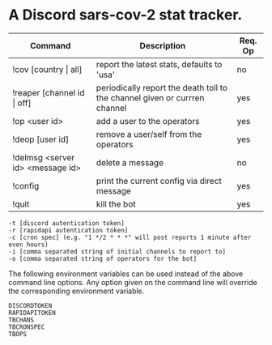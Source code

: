 # A Discord sars-cov-2 stat tracker.



| Command  | Description  | Req. Op  |
|---|---|---|
| !cov [country \| all]  | report the latest stats, defaults to 'usa'  | no  |
| !reaper [channel id \| off] | periodically report the death toll to the channel given or currren channel  | yes  |
| !op \<user id\> | add a user to the operators  | yes  |
| !deop [user id] | remove a user/self from the operators  | yes  |
| !delmsg \<server id\> \<message id\> | delete a message  | no  |
| !config | print the current config via direct message | yes  |
| !quit  | kill the bot  | yes  |

    -t [discord autentication token]
    -r [rapidapi autentication token]
    -c [cron spec] (e.g. "1 */2 * * *" will post reports 1 minute after even hours)
    -i [comma separated string of initial channels to report to]
	-o [comma separated string of operators for the bot]

The following environment variables can be used instead of the above command line options. Any option given on the command line will override the corresponding environment variable. 

    DISCORDTOKEN
    RAPIDAPITOKEN
    TBCHANS
    TBCRONSPEC
    TBOPS
